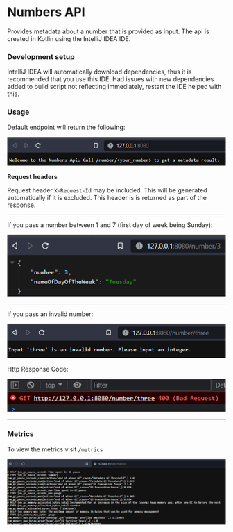 # Numbers API

Provides metadata about a number that is provided as input. The api is created in Kotlin using the IntelliJ IDEA IDE.

### Development setup
IntelliJ IDEA will automatically download dependencies, thus it is recommended that you use this IDE. Had issues with new dependencies added to build script not reflecting immediately, restart the IDE helped with this.

### Usage
Default endpoint will return the following:  

![img.png](img.png)

**Request headers**  

Request header `X-Request-Id` may be included. This will be generated automatically if it is excluded. This header is
is returned as part of the response.



---

If you pass a number between 1 and 7 (first day of week being Sunday):  

![img_1.png](img_1.png)

---

If you pass an invalid number:  

![img_3.png](img_3.png)

Http Response Code:  

![img_2.png](img_2.png)

---

### Metrics
To view the metrics visit `/metrics`

![img_4.png](img_4.png)


